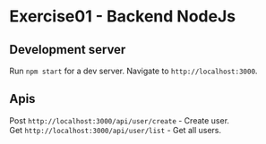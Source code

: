 # Exercise01 - Backend NodeJs

## Development server

Run `npm start` for a dev server. Navigate to `http://localhost:3000`.

## Apis

Post  `http://localhost:3000/api/user/create` - Create user.\
Get   `http://localhost:3000/api/user/list` - Get all users.
